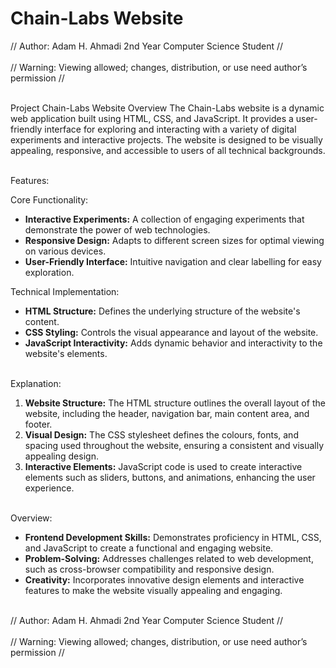 # Chain-Labs Website

// Author: Adam H. Ahmadi 2nd Year Computer Science Student // <br> <br>
// Warning: Viewing allowed; changes, distribution, or use need author’s permission // 

<br> 
Project Chain-Labs Website Overview The Chain-Labs website is a dynamic web application built using HTML, CSS, and JavaScript. It provides a user-friendly interface for exploring and interacting with a variety of digital experiments and interactive projects. The website is designed to be visually appealing, responsive, and accessible to users of all technical backgrounds.
<br>

<br> Features:

Core Functionality:

* **Interactive Experiments:** A collection of engaging experiments that demonstrate the power of web technologies.
* **Responsive Design:** Adapts to different screen sizes for optimal viewing on various devices.
* **User-Friendly Interface:** Intuitive navigation and clear labelling for easy exploration.

Technical Implementation:

* **HTML Structure:** Defines the underlying structure of the website's content.
* **CSS Styling:** Controls the visual appearance and layout of the website.
* **JavaScript Interactivity:** Adds dynamic behavior and interactivity to the website's elements.

<br> Explanation:

1. **Website Structure:** The HTML structure outlines the overall layout of the website, including the header, navigation bar, main content area, and footer.
2. **Visual Design:** The CSS stylesheet defines the colours, fonts, and spacing used throughout the website, ensuring a consistent and visually appealing design.
3. **Interactive Elements:** JavaScript code is used to create interactive elements such as sliders, buttons, and animations, enhancing the user experience.

<br> Overview:

* **Frontend Development Skills:** Demonstrates proficiency in HTML, CSS, and JavaScript to create a functional and engaging website.
* **Problem-Solving:** Addresses challenges related to web development, such as cross-browser compatibility and responsive design.
* **Creativity:** Incorporates innovative design elements and interactive features to make the website visually appealing and engaging.

<br>
// Author: Adam H. Ahmadi 2nd Year Computer Science Student // <br> <br>
// Warning: Viewing allowed; changes, distribution, or use need author’s permission // 
